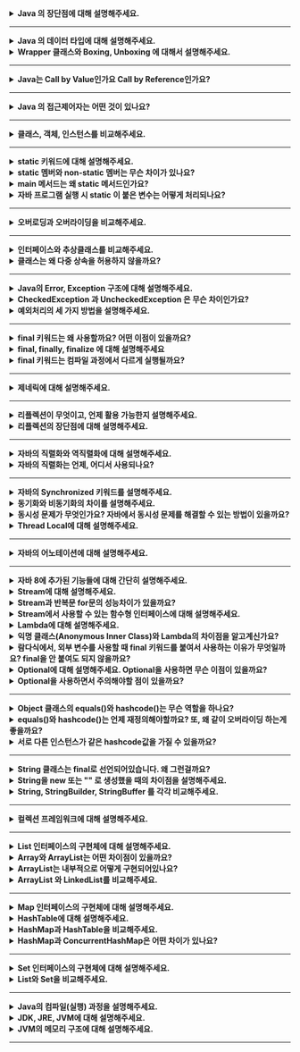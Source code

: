 <details>
  <summary><b>Java 의 장단점에 대해 설명해주세요.</b></summary>

### 답변

장점으로는 JVM에서 동작하기 때문에 운영체제에 독립적이고 객체지향 언어이기 때문에 이해하기가 쉽습니다. 또한 가비지 컬렉터에 의해 메모리를 자동으로 관리해준다는 점이 있습니다.
단점으로는 JVM 에 의해 번역되는 과정이 필요하기 때문에 비교적 느립니다. 또한 가비지 컬렉터로 인하여 비교적 많은 메모리 공간이 필요합니다.

### 정리

- 장점
    - JVM에서 동작하기 때문에 운영체제에 독립적
    - 객체지향 언어이기 때문에 이해하기 쉽다.
    - 오픈소스로 사용할 수 있고 커뮤니티가 잘 발달되어 있다.
    - 멀티쓰레드를 쉽게 구현할 수 있다.
    - 가비지 컬렉터에 의해 메모리 관리를 자동으로 해준다.
- 단점
    - 컴파일되고 번역하는 과정을 거치기 때문에 비교적 느리다.
    - 가비지 컬렉터로 인해 메모리 공간 필요

### 참고 링크

- https://github.com/WeareSoft/tech-interview/blob/master/contents/java.md#java-%EC%96%B8%EC%96%B4%EC%9D%98-%EC%9E%A5%EB%8B%A8%EC%A0%90
- https://data-flair.training/blogs/pros-and-cons-of-java/

</details>

---

<details>
  <summary><b>Java 의 데이터 타입에 대해 설명해주세요.</b></summary>

### 답변

자바의 데이터 타입은 기본 데이터 타입과 참조 타입으로 나뉩니다. 기본 데이터 타입으로는 byte, short, int, long, float, double, boolean, char 가 있으며 Stack 영역에
저장됩니다. 참조 타입은 기본형은 제외한 모든 타입이며, Heap 영역에 저장됩니다.

### 정리

- 기본 데이터 타입(Primitive Data Type)
    - 정수형 : byte, short, int, long
    - 실수형 : float, double
    - 논리형 : boolean(ture/false)
    - 문자형 : char
    - 기본 타입의 크기가 작고 고정적이기 때문에 메모리의 Stack 영역에 저장된다.
- 참조 타입(Reference Data Type)
    - 참조 타입 종류: class, array, interface, Enumeration
    - 기본형을 제외하고는 모두 참조형
    - new 키워드를 이용하여 객체를 생성하여 데이터가 생성된 주소를 참조하는 타입이다.
    - String과 배열은 참조 타입과 달리 new 없이 생성이 가능하지만 기본 타입이 아닌 참조 타입이다.
    - 참조 타입의 데이터의 크기가 가변적, 동적이기 때문에 동적으로 관리되는 Heap 영역에 저장된다.
    - 더 이상 참조하는 변수가 없을 때 가비지 컬렉션에 의해 파괴된다.
    - 참조 타입은 값이 저장된 곳의 주소를 저장하는 공간으로 객체의 주소를 저장한다. (Call-By-Value)

### 참고 링크

- https://github.com/WeareSoft/tech-interview/blob/master/contents/java.md#java%EC%9D%98-%EB%8D%B0%EC%9D%B4%ED%84%B0-%ED%83%80%EC%9E%85

</details>

<details>
  <summary><b>Wrapper 클래스와 Boxing, Unboxing 에 대해서 설명해주세요.</b></summary>

### 답변

Wrapper 클래스는 프로그램에 따라 기본 데이터 타입을 객체로 취급해야 하는 경우, 기본 타입들의 데이터를 객체로 포장한 클래스입니다. 기본 타입의 데이터를 Wrapper 클래스의 값으로 변환하면 Boxing,
반대의 경우를 Unboxing이라고 합니다.

### 정리

- Wrapper Class
    - 프로그램에 따라 기본 데이터 타입을 객체로 취급해야 하는 경우, 기본 타입들의 데이터를 객체로 포장한 클래스
    - java.lang 패키지에 존재

| 기본 타입     | 래퍼 클래스      |
|-----------|-------------|
| `byte`    | `Byte`      |
| `short`   | `Short`     |
| `int`     | `Integer`   |
| `long`    | `Long`      |
| `float`   | `Float`     |
| `double`  | `Double`    |
| `char`    | `Character` |
| `boolean` | `Boolean`   |

- Boxing
    - 기본 타입의 데이터를 Wapper 클래스의 인스턴스로 변환하는 과정
- Unboxing
    - Wrapper 클래스의 인스턴스에 저장된 값을 기본 타입의 데이터로 꺼내는 과정

### 참고 링크

- https://github.com/WeareSoft/tech-interview/blob/master/contents/java.md#wrapper-class

</details>

---

<details>
  <summary><b>Java는 Call by Value인가요 Call by Reference인가요?</b></summary> 

### 답변

자바는 Call by Value 를 따릅니다. 기본 자료형의 경우 해당 값이 복사되어 전달되고, 참조 자료형의 경우 힙 메모리의 참조값이 복사되어 전달됩니다.

### 정리

- 자바에서 파라미터는 항상 `값`으로 전달됩니다. (파라미터의 복사본이 메서드에 전달)
- 기본 자료형의 경우 값의 복사본이 전달됩니다.
- 참조 자료형의 경우 힙 메모리의 주소값이 복사되어 전달됩니다.
    - 아래 예시의 경우 User 의 메모리가 복사되어 전달된다. b 의 경우 새로운 주소를 할당하는데 메서드가 종료되면 원본 b 에는 반영되지 않는다.
  ```java
  class User {
      public int age;
  
      public User(int age) {
          this.age = age;
      }
  }
  
  public class ReferenceTypeTest {
  
      void test() {
          User a = new User(10);
          User b = new User(20);
  			  
          System.out.println(a); // age: 10
          System.out.println(b); // age: 20
          modify(a, b);
  
          System.out.println(a); // age: 11 
          System.out.println(b); // age: 20
      }
  
      private void modify(User a, User b) {
          a.age++;
  
          b = new User(30);
          b.age++;
      }
  }
  ```

### 참고 링크

- https://bcp0109.tistory.com/360
- https://github.com/WeareSoft/tech-interview/blob/master/contents/java.md#call-by-reference%EC%99%80-call-by-value%EC%9D%98-%EC%B0%A8%EC%9D%B4

</details>

---

<details>
  <summary><b>Java 의 접근제어자는 어떤 것이 있나요?</b></summary> 

### 답변

자바의 접근 제어자로는 제약 없이 접근 가능한 public, 동일 패키지 또는 상속 관계에서 접근 가능한 protected, 동일 패키지에서만 접근 가능한 package-private, 선언한 객체에서만 사용 가능한
private 이 있습니다.

### 정리

| 접근 제어자	           | 설명                             |
|-------------------|--------------------------------|
| `public`          | `해당 객체를 사용하는 프로그램 어디에서나 접근 가능` |
| `protect`         | `동일 패키지 또는 상속 관계의 객체에서 접근 가능`  |
| `package-private` | `동일 패키지에서 접근 가능`               |
| `private`         | `해당 객체에서만 사용 가능`               |

### 참고 링크

- http://www.tcpschool.com/java/java_modifier_accessModifier
- https://github.com/WeareSoft/tech-interview/blob/master/contents/java.md#java%EC%9D%98-%EC%A0%91%EA%B7%BC-%EC%A0%9C%EC%96%B4%EC%9E%90%EC%9D%98-%EC%A2%85%EB%A5%98%EC%99%80-%ED%8A%B9%EC%A7%95

</details>

---

<details>
  <summary><b>클래스, 객체, 인스턴스를 비교해주세요.</b></summary> 

### 답변

클래스는 객체를 만들어 내기 위한 틀로서 객체가 가질 수 있는 속성과 메서드를 정의하며, 이를 실체화한 것이 객체입니다. 인스턴스는 객체의 구체적인 사례입니다.

### 정리

- 클래스(Class)
    - 객체를 만들어 내기 위한 설계도 혹은 틀
    - 연관되어 있는 변수와 메서드의 집합
- 객체(Object)
    - 소프트웨어 세계에 구현할 대상
    - 클래스에 선언된 모양 그대로 생성된 실체
    - '클래스의 인스턴스(instance)' 라고도 부른다.
- 인스턴스(Instance)
    - 설계도를 바탕으로 소프트웨어 세계에 구현된 구체적인 실체
        - 즉, 객체를 소프트웨어에 실체화 하면 그것을 '인스턴스'라고 부른다.
        - 실체화된 인스턴스는 메모리에 할당된다.

### 참고 링크

- https://github.com/WeareSoft/tech-interview/blob/master/contents/java.md#%ED%81%B4%EB%9E%98%EC%8A%A4-%EA%B0%9D%EC%B2%B4-%EC%9D%B8%EC%8A%A4%ED%84%B4%EC%8A%A4%EC%9D%98-%EC%B0%A8%EC%9D%B4

</details>

---

<details>
  <summary><b>static 키워드에 대해 설명해주세요.</b></summary> 

### 답변

클래스 멤버를 정의할 때 사용되며, 객체가 생성되기 전에 초기화 되며, 모든 인스턴스에서 공유되어 사용됩니다.

### 정리

- 클래스 멤버를 정의할 때 사용
- 객체가 생성되기 전에 클래스의 로딩 과정에서 메모리에 할당되므로, 객체 생성 없이 클래스 이름만으로 접근할 수 있다.
- static 키워드를 적절히 사용하면, 메모리를 효율적으로 사용하거나 객체 생성 없이도 편리하게 접근할 수 있는 장점이 있다.

<details> <summary>클래스 멤버와 인스턴스 멤버</summary>
- 클래스 멤버: 클래스에 존재하는 변수와 메서드.
- 인스턴스 멤버: 객체(인스턴스)에 존재하는 변수와 메서드. static 키워드를 사용하지 않고 정의한다.
- 클래스 멤버에서는 인스턴스 멤버가 접근 가능하지만, 인스턴스 멤버에서는 클래스 멤버로 접근이 불가능하다.
  ![](../../../../../var/folders/1q/jkln67w958d9zskbyx2v6p940000gn/T/TemporaryItems/NSIRD_screencaptureui_x5cM7o/스크린샷 2023-03-31 오전 3.08.16.png)
</details>

### 참고 링크

- [클래스 멤버와 인스턴스 멤버](https://hyuntaekhong.github.io/blog/java-basic12/)

</details>

<details>
  <summary><b>static 멤버와 non-static 멤버는 무슨 차이가 있나요?</b></summary> 

### 답변

- static 멤버는 클래스가 로딩될 때 메모리에 할당되며, 모든 인스턴스에서 공유됩니다. 반면에 non-static 멤버는 각 인스턴스가 생성될 때 메모리에 할당되고, 인스턴스마다 고유한 값을 가집니다.

### 정리

- 다음과 3가지의 차이점이 존재한다.

| 항목           | 메모리 할당 시기   | 접근 방법                     | 공유 여부             |
|--------------|-------------|---------------------------|-------------------|
| `static`     | 클래스가 로딩될 때  | 인스턴스를 생성하지 않고 클래스 이름으로 접근 | 모든 인스턴스가 동일한 값 공유 |
| `non-static` | 인스턴스가 생성될 때 | 인스턴스를 생성한 후 접근            | 인스턴스마다 고유한 값 존재   |

### 참고 링크

</details>

<details>
  <summary><b>main 메서드는 왜 static 메서드인가요?</b></summary> 

### 답변

- main 메서드는 프로그램이 실행될 때 가장 먼저 호출됩니다. 인스턴스가 생성되기 전에 호출되어야 하기 때문에 static으로 정의되어야 합니다.

### 정리

- main 메서드는 프로그램이 시작할 때 JVM에 의해 호출됩니다. 만약 non-static 메서드라면, main 메서드를 호출하기위해 클래스를 인스턴스화 시켜야 하기 때문에 JVM 에서 직접 호출이 불가능합니다.
  따라서 main 메서드는 static 메서드여야 합니다.

### 참고 링크

- https://www.scaler.com/topics/why-main-method-is-static-in-java/

</details>

<details>
  <summary><b>자바 프로그램 실행 시 static 이 붙은 변수는 어떻게 처리되나요?</b></summary>

### 답변

- static 이 붙은 변수는 해당 클래스가 로딩될 때 Method Area에 한번 초기화되고 값 변경이 일어나지 않습니다. 이후에 인스턴스를 초기화하지 않고 사용할 수 있습니다.

### 정리

- 자바 프로그램이 실행되고 JVM이 프로그램에서 사용되는 클래스를 로드하고, 해당 static 변수를 초기화합니다.
- JVM은 Method Area 에 static 변수에 메모리를 할당합니다.

### 참고 링크

</details>

---

<details>
  <summary><b>오버로딩과 오버라이딩을 비교해주세요.</b></summary> 

### 답변

- 오버로딩은 메서드의 이름은 같고 파라미터를 다르게 한 것이고, 오버라이딩은 부모 클래스의 메서드를 자식 클래스에서 재정의하는 것을 의미합니다.

### 정리

- 오버로딩
    - 이름은 같고 매개변수의 수, 타입 또는 순서가 다른 여러 메서드 정의
    - 반환하는 타입은 달라도 된다.
- 오버라이딩
    - 메서드 이름과 매개변수가 동일한 부모 클래스의 메서드를 자식 클래스에서 재정의하는 것
    - 오버라이딩된 메서드가 자식클래스의 인스턴스에서 호출되면 부모 클래스의 메서드는 무시된다.

### 참고 링크

- https://hyoje420.tistory.com/14

</details>

---

<details>
  <summary><b>인터페이스와 추상클래스를 비교해주세요.</b></summary> 

### 답변

- 둘의 차이는 목적에 있어 차이가 있습니다. 추상클래스는 abstract 키워드로 선언된 클래스로서 기능을 이용하고 확장하도록 의도합니다. 반면, 인터페이스는 추상메서드로만 이루어진 것으로 기능의 구현을 강제하도록 의도합니다. 이때문에 추상클래스는 공통 기능을 가지는 기반 클래스로 적합하며, 인터페이스는 다형성이 필요한 경우에 적합합니다. 
### 정리

#### 추상클래스
- abstract 키워드로 선언된 클래스
- 자식 클래스가 추상클래스의 기능을 이용하고 확장하는데 초점을 둔다.
- 클래스이기 때문에 다중상속은 지원하지 않는다.
- 기능의 확장에 초점을 두기 때문에 공통 기능을 가지는 베이스 클래스에 적합하다.
#### 인터페이스
- 추상 메서드와 상수로만 이루어진 것
- 인터페이스는 선언된 기능을 구현하도록 강제한다.
- 기능의 구현을 강제하기 때문에 같은 기능을 다르게 구현하는 다형성이 필요한 경우에 적합하다.
- 다중 상속이 가능하다.
  - 다중 상속을 할 때 메서드 충돌은 어떻게 해결할까?
    - 다중 상속을 하더라도 인터페이스에는 구현부가 없고, 구현 부분이 하나이기 때문에 컴파일 에러는 나타나지 않는다.
    - 다만, default 메서드를 통해 인터페이스에서 구현하는 경우 컴파일러는 오류를 내보낸다. (모두 구현된 경우)
    - 이 경우 2가지 해결 방법이 존재한다.
      1. 인터페이스에서 구현하지 않고 상속한 클래스에서 구현한다.
      2. 하나의 인터페이스로 구현을 위임한다.
#### 추상 메서드
- abstract 키워드와 함께 구현부는 작성되지 않고 선언부만 작성된 메서드
- final 키워드가 붙은 메서드는 추상 메서드로 만들 수 없다.
- 물론 static 메서드도 추상 메서드로 만들 수 없다.
### 참고 링크

- https://brunch.co.kr/@kd4/6
- [static 메서드가 추상메서드 될 수 없는 이유](https://stackoverflow.com/questions/370962/why-cant-static-methods-be-abstract-in-java)
- [다중상속 시 메서드 충동 해결](https://webfirewood.tistory.com/130)
</details>

<details>
    <summary><b>클래스는 왜 다중 상속을 허용하지 않을까요?</b></summary> 

### 답변

- 다중 상속을 허용하지 않는 이유는 모호성때문입니다. 다중 상속하는 클래스에서 이름이 같은 메서드가 있다면 어떤 메서드를 컴파일러가 호출할지 모호하기 때문에 자바에서는 다중 상속을 지원하지 않습니다.
### 정리

- 자바에서는 모호성때문에 다중 상속을 지원하지 않는다.
- 부모 클래스들에서 같은 이름을 가진 메서드나 변수가 있다면, 자식 클래스에서 어떤 메서드를 컴파일러가 호출할지 모호하기 때문이다.  
### 참고 링크

- https://siyoon210.tistory.com/125
</details>

---

<details>
  <summary><b>Java의 Error, Exception 구조에 대해 설명해주세요.</b></summary> 

### 답변

- 자바의 Error 와 Exception 은 모두 Throwable 객체를 상속받습니다. Error 는 주로 시스템 레벨의 심각한 에러로서 개발자가 처리할 수 없는 에러입니다. 반면, Exception 은 크게 RuntimeException 과 다른 Exception 으로 구분되며, 주로 개발자가 작성한 프로그램에서 발생하는 에러입니다. 
### 정리

#### Error
- 시스템에 발생하는 심각한 예외 상황을 나타냄
- OutOfMemoryError, StackOverflowError 등
- 시스템 자체에서 발생하여 개발자가 대응할 수 없다. -> 따로 처리하지 않아도 된다.
#### Exception 
- 개발자가 작성한 프로그램에서 발생하는 예외 상황을 나타냄
- RuntimeException, IOException 등
- 일반적으로 RuntimeException 과 나머지 Exception 으로 구분되어 구조화한다.
- try-catch-finally 구문을 사용하여 예외 처리를 해야한다.
### 참고 링크

</details>

<details>
  <summary><b>CheckedException 과 UncheckedException 은 무슨 차이인가요?</b></summary> 

### 답변

- UncheckedException 와 CheckedException 의 차이는 예외 처리의 강제성에 있습니다. CheckedException 은 컴파일 과정에서 발생하여 예외를 강제하는 반면, UncheckedException 은 런타입 과정에서 발생하는 예외이기 때문에 컴파일 과정에서 예외 처리를 강제하지 않습니다. 
### 정리

#### UncheckedException

- RuntimeException 과 이를 상속한 예외
- 런타임 과정에서 발생하는 예외
- 예외 처리를 강제받지 않음
  - 다만 예외가 런타임 과정에서 발생하기 때문에 예상하지 못한 에러가 발생할 수 있다.
  - 따라서 예외 상황이 발생할 것을 대비하여 예외 처리를 하는 것이 좋다.
#### CheckedException

- RuntimeException 을 제외한 Exception 예외
- 컴파일 과정에서 발생하는 예외
- 컴파일러에 의해 예외 처리가 강제됨
### 참고 링크

</details>

<details>
    <summary><b>예외처리의 세 가지 방법을 설명해주세요.</b></summary> 

### 답변

- 예외 처리 방법으로 예외 상황을 정상 상태로 돌려놓는 예외 복구, 호출한 메서드로 예외 처리를 넘기는 예외 회피, 다른 예외로 전환하는 예외 전환이 있습니다.
### 정리

#### 예외 복구
- 예외가 발생하더라도 애플리케이션이 정상적인 흐름으로 동작하도록 진행
#### 예외 회피
- 예외가 발생하면 throws 를 통해 호출한 메서드로 예외 처리를 위임하는 것
#### 예외 전환
- 다른 예외로 전환.
- 호출한 메서드에서 예외를 처리할 때 더 명확하게 예외 상황을 인지할 수 있도록 돕는다.
- throw 를 통해 실행
### 참고 링크

- https://www.nextree.co.kr/p3239/
</details>

---

<details>
    <summary><b>final 키워드는 왜 사용할까요? 어떤 이점이 있을까요?</b></summary>

### 답변

- final 키워드는 변수와 메서드, 클래스에 붙어 변하지 않도록 하는 역할을 수행합니다. 의도치 않은 변경을 줄여 코드 안정성을 보장하고 final 변수는 상수이기 때문에 컴파일 과정에서 성능 향상을 가져올 수 있습니다. 또한, 코드 가독성을 높일 수 있습니다.
### 정리

#### 코드 안정성
- 의도치 않은 코드 변경을 줄일 수 있기 때문에 코드 안정성이 높아진다.
#### 성능 향상
- final 변수는 상수로 취급하여 컴파일 과정에서 변수를 계산하는 과정이 준다. 이만큼 성능 향상을 불러올 수 있다.
#### 코드 가독성
- 변수, 메서드, 클래스에 final 키워드를 붙이면 변경되지 않는다는 의미를 명확하게 전달할 수 있다.
### 참고 링크
</details>

<details>
    <summary><b>final, finally, finalize 에 대해 설명해주세요</b></summary> 

### 답변

- final 키워드는 변수, 메서드, 클래스를 변경 불가능하도록 만드는 것이고, finally 는 try-catch 구문 마지막에 항상 실행될 코드 블록을 정의하기 위해 사용됩니다. 마지막으로 finalize 는 GC 가 더이상의 참조가 존재하지 않는 객체를 메모리에서 삭제할 때 사용되는 메서드입니다.
### 정리

#### final
- 기본 데이터 타입에 적용: 변수에 저장된 값의 변경이 불가능
- 참조 데이터 타입에 적용: 참조 변수의 힙 메모리를 재할당 불가능
- 메서드에 적용: 오버라이드 불가능
- 클래스에 적용: 상속 불가능
#### finally
- try-catch 구문이 종료될 때 항상 실행될 코드 블록을 정의하기 위해 사용
- JVM 이 종료되거나 해당 프로세스가 종료되지 않는 이상 무조건 실행된다.
  - return 문이 try 에 있어도 finally 코드 블록이 실행됨
  - try-with-resources 구문을 사용할 수 있으면 try-catch-finally 대신 사용할 것
    - 예외가 중복될 경우 디버깅이 힘듦
    - 가독성이 나빠짐
#### finalize
- Garbage Collector 가 더이상 참조가 존재하지 않는 객체를 메모리에서 삭제할 때 호출하는 메서드
- Object 클래스의 finalize 메서드를 오버라이딩하여 커스텀할 수 있다.
### 참고 링크

- https://wjheo.tistory.com/entry/final-finally-finalize-%EC%B0%A8%EC%9D%B4%EC%A0%90
- https://ckddn9496.tistory.com/62
</details>


<details>
    <summary><b>final 키워드는 컴파일 과정에서 다르게 실행될까요?</b></summary> 

### 답변

- final 키워드가 붙은 변수는 상수와 같이 취급이 됩니다. 메서드는 오버라이딩이 안되기 때문에 오버라이딩한 메서드를 찾는 과정이 생략됩니다. 클래스는 상속이 불가능하기 때문에 자식 클래스를 찾는 과정이 생략됩니다.
### 참고 링크

</details>


---

<details>
    <summary><b>제네릭에 대해 설명해주세요.</b></summary> 

### 답변

- 제네릭은 클래스 내부에서 사용하는 타입을 외부에서 지정할 수 있는 방법입니다. 장점으로는 컴파일 시점에 타입 체크를 진행해 타입 안정성을 보장하고 코드 중복을 줄여줍니다. 반면 단점으로는  문법이 생소하여 가독성이 떨어지고 공변성 때문에 배열과의 호환성이 좋지 않습니다.
### 정리

- 클래스 내부에서 사용하는 타입을 외부에서 지정하는 방법
- 장점
  - 컴파일 시점에 타입 체크를 통해 타입 안정성을 보장
  - 코드 중복을 줄여줌
- 단점
  - 문법이 생소하여 가독성이 떨어짐.
  - 배열의 공변성으로 인해 배열과의 호환성이 떨어짐

#### 무변성(invariant)/무공변
- 하위 타입을 상위 타입의 제네릭에 대입하면 컴파일 에러가 발생한다.
```java
public class Tiger extends Animal {}
```

```java
public class Cage<T> {
	private List<T> animals = ...;
	public void push(T animal) {
		this.animals.add(animal);
    }
	public List<T> getAll() {
		return animals;
    }
}
```

```java
Animal a = new Tiger(); // OK
Cage<Animal> ca = new Cage<Tiger>(); // Compile Error.
```

<br>

- 컴파일 에러가 발생하는 이유를 예를 들어 설명하면
```java
public class Tiger extends Animal {}
public class Lion extends Animal {}
```
```java
Cage<Tiger> ct = new Cage<Tiger>();
Cage<Animal> ca = ct; // 만약 가능하다면

ca.push(new Lion()); // Lion 은 Animal 의 하위 타입이므로 가능

List<Tiger> tigers = ct.getAll(); // 우항의 결과물은 List<Lion> 
```

<br>

- 무공변일 때 문제점
```java
public class Carnivore extends Animal {}
public class Tiger extends Carnivore {}
public class Lion extends Carnivore {}
```
```java
public class Zookeeper {
	public void giveMeat(Cage<Carnivore> cage, Meat m) {
		
    }
}
```
```java
Zookeeper zk = new Zookeeper();
Cage<Tiger> ct = new Cage<>();
zk.giveMeat(ct,m); // Compile Error
```
- 위의 코드를 보면 Cage<Carnivore> 은 Cage<Tiger> 의 상위 타입이 아니기 때문에 에러가 발생한다.
- 공변으로 해결이 가능!

#### 공변(variant)

- 타입 A 가 타입 B 의 상위 타입이고, `T<A>` 가 `T<B>` 의 상위 타입일 때 공변이라고 한다.
- extends 를 이용하여 나타냄
```java
public class Zookeeper {
	public void giveMeat(Cage<? extends Carnivore> cage, Meat m) {
		
    }
}
```
```java
Zookeeper zk = new Zookeeper();
Cage<Tiger> ct = new Cage<>();
zk.giveMeat(ct,m); // 할당 가능

Cage<Lion> cl = new Cage<>();
zk.giveMeat(cl,m); // 할당 가능
```

<br>

- 공변에서의 문제점
  - 공변에서 제네릭 타입을 사용하면 메서드에 값 전달이 되지 않는다.
```java
Cage<Tiger> ct = new Cage<>();

Cage<? extends Carnivore> cage = ct; // OK
cage.push(new Tiger()); // Compile Error
```
- 위의 경우 cage 의 실제 타입이 `Cage<Tiger>` 인지 `Cage<Lion>` 인지 알수 없기 때문에 컴파일 에러 발생
- 반공변으로 해결!

#### 반공변(contravariant)
- A 가 B 의 상위 타입이고, `T<A>` 가 `T<B>` 의 하위 타입이면 반공변
  - super 을 사용하여 나타냄
```java
Cage<Tiger> ct = new Cage<>();

Cage<? super Tiger> ctt = ct; // OK
ctt.push(new Tiger()); // OK, ctt 는 Cage<Tiger> 이거나 상위타입

Cage<Carnivore> cc = new Cage<>();
Cage<? super Tiger> ctt2 = cc; // OK
ctt2.push(new Tiger()); // OK, ctt2 는 Cage<Tiger> 이거나 상위 타입
```

### 참고 링크

- https://www.youtube.com/watch?v=PtM44sO-A6g
</details>


---

<details>
    <summary><b>리플렉션이 무엇이고, 언제 활용 가능한지 설명해주세요.</b></summary> 

### 답변

- 리플렉션은 동적으로 클래스의 정보를 얻어 사용할 수 있는 기법입니다. 주로 런타임에 클래스에 접근하여 정보를 얻어야 할 때 사용됩니다. 예시로는 Spring 의 애노테이션, Jackson 등이 있습니다.
### 정리

- 런타임에 클래스의 이름, 메서드, 필드 등을 동적으로 가져오는 API
- 클래스 정보가 런타임 시점에 필요할 때 이용
- Spring 의 애노테이션, IDE 의 자동완성, Jackson 등이 있다.
### 참고 링크

- https://velog.io/@alsgus92/Java-Reflection%EC%9D%80-%EB%AC%B4%EC%97%87%EC%9D%B4%EA%B3%A0-%EC%96%B8%EC%A0%9C%EC%96%B4%EB%96%BB%EA%B2%8C-%EC%82%AC%EC%9A%A9%ED%95%98%EB%8A%94-%EA%B2%83%EC%9D%B4-%EC%A2%8B%EC%9D%84%EA%B9%8C
</details>


<details>
    <summary><b>리플렉션의 장단점에 대해 설명해주세요.</b></summary> 

### 답변

- 리플렉션의 장점으로는 클래스의 정보를 동적으로 로딩할 수 있다는 장점이 있습니다. 또한 객체를 런타임에 생성하여 유연성을 높일 수 있습니다. 반면 단점으로는 private 메서드에 접근할 수 있는 보안문제와 타입이 정해지지 않는 클래스의 정보를 동적으로 가져오기 때문에 성능 저하가 있습니다.
### 정리

#### 장점

- 클래스의 정보를 동적으로 로딩
- 객체를 런타임에 생성

#### 단점

- 타입이 정해지지 않는 클래스의 정보를 가져오기 때문에 컴파일러의 최적화를 받지 못한다. 이 때문에 성능 저하가 발생한다.
- 동적으로 클래스 정보를 가져오기 때문에 가독성이 떨어진다.
- private 메서드에 접근할 수 있기 때문에 보안문제가 생긴다.
### 참고 링크

- https://middleearth.tistory.com/72
</details>


---

<details>
    <summary><b>자바의 직렬화와 역직렬화에 대해 설명해주세요.</b></summary> 

### 답변

자바에서 직렬화는 시스템 내부에서 사용되는 객체 또는 데이터를 외부 시스템에서도 사용할 수 있도록 바이트 형태로 변환하는 기술입니다. 반면, 역직렬화는 바이트로 변환된 데이터를 객체로 변환하는 기술입니다.  
### 정리

#### 직렬화
- 시스템 내부에서 사용되는 객체 또는 데이터를 외부 시스템에서도 사용할 수 있도록 바이트 형태로 변환하는 기술
- JVM 의 메모리(힙 또는 스택)에 있는 객체 데이터를 변환
- 조건
  - 기본 타입 (primitive)
  - `java.util.Serializable` 인터페이스를 상속받은 객체
- 방법
  - `java.io.ObjectOutputStream` 객체 이용
#### 역직렬화
- 바이트로 변환된 데이터를 객체로 변환하는 기술
- JVM 의 메모리에 저장
- 조건
  - 직렬화 대상이 된 객체의 클래스가 클래스 패스에 존재해야 하며, `import` 되어 있어야 한다.
    - 직렬화와 역직렬화를 진행하는 과정이 다른 시스템에서 일어날 수 있다.
  - 자바 직렬화 대상 객체는 동일한 `serialVersionUID` 를 가지고 있어야 한다.
- 방법
  - `java.io.ObjectInputStream` 객체 이용
#### 고려해야할 점
- 직렬화된 클래스는 추후에 변경하기 어렵다. (serialVersionUID 가 클래스의 해시값에 영향을 받기 때문)
- private, package-private 정보도 공개되기 때문에 정보 은닉의 기본 개념이 사라짐
- Serializable 을 구현하지 않는 부모 객체의 경우 자식 객체를 직렬화하기 위해서는 부모 클래스에 생성자를 만들어줘야 함
- inner class 는 Serializable 을 구현할 수 없다. 바깥 객체에 대한 참조를 가지고 있고, 바깥 유효범위의 지역 변수 값을 보관하기 위해 컴파일러가 자동으로 생성하는 인위생성 필드가 있기 때문.
### 참고 링크
- https://steady-coding.tistory.com/576
- https://wedul.site/393
- https://techblog.woowahan.com/2551
</details>

<details>
    <summary><b>자바의 직렬화는 언제, 어디서 사용되나요?</b></summary> 

### 답변
- JVM 의 메모리에서만 저장된 객체 데이터를 영속화할 때 사용합니다. 장점으로는 시스템이 종료되더라도 사라지지 않는 점이 있습니다. 예시로는 파일로 저장하는 서블릿 세션, 캐시 등이 있습니다.
### 정리
- 언제?
  - JVM 메모리에서만 있는 객체 데이터를 영속화할 때 사용
- 장점
  - 시스템이 종료되더라도 없어지지 않음
- 예시
  1. 서블릿 세션
     - 서블릿 기반의 WAS 들은 대부분 세션의 자바 직렬화를 지원하고 있다.
     - 세션을 통해 파일로 저장하거나 세션 클러스터링, DB 를 저장하는 등에서 세션 자체가 직렬화가 되어 저장되고 전달됨
  2. 캐시
     - 퍼포먼스를 위한 캐시 라이브러리(Ehcache, Redis, Memcached 등)에서 주로 이용
  3. 자바 RMI(Remote Method Invocation)
     - 자바 RMI: 원격 시스템 간의 메시지 교환을 위해서 사용하는 기술
       - 소켓 통신을 하지 않고 추상화하여 메서드를 통해 호출
     - 원격에 있는 메서드를 호출할 때 전달하는 메시지(주로 객체)를 직렬화
### 참고 링크
- https://techblog.woowahan.com/2550/
</details>

---

<details>
    <summary><b>자바의 Synchronized 키워드를 설명해주세요.</b></summary>

### 답변
- Synchronized 키워드를 통하여 메서드나 코드 블록에 Lock 을 걸어 스레드 간 상호 배제를 할 수 있습니다. 메서드에 작성할 경우 해당 클래스 인스턴스에 Lock 을 걸고, 코드 블록에 작성할 경우 블록으로 작성된 부분만 Lock 이 걸리게 됩니다.
### 정리
- Lock 을 걸어 스레드 간의 상호배제를 할 수 있는 키워드.
- 적용 위치: 메서드, 코드 블록
#### 메서드에 적용
- 클래스 인스턴스에 Lock
#### static 메서드에 적용
- 클래스에 Lock
- static synchronized 메서드와 synchronized 메서드의 Lock 은 공유하지 않는다.
#### 메서드의 코드 블록에 적용
- 인스턴스의 블록 단위에 Lock 
- 동기화 전후에는 Lock 이 적용되지 않기 때문에, 효율적 사용 가능
- block 에 `this` 를 명시할 경우 메서드에 붙은 것과 같은 효과
  ```java
  public class Test {
    public void run() {
        // ...
  
        synchronized (this) {
            // ...
        }
  
        // ...
    }
  }
  ```
- block 에는 객체 인스턴스를 지정하거나 클래스를 지정할 수 있다.
#### static 메서드의 코드 블록에 적용
- 클래스에 Lock
- 코드 블록에 this 를 지정할 수 없다.
#### 동기화 순서
- Thread 의 동기화 순서를 보장하지 않는다.
### 참고 링크
- https://backtony.github.io/java/2022-05-04-java-50/
</details>

<details>
    <summary><b>동기화와 비동기화의 차이를 설명해주세요.</b></summary> 

### 답변
- 동기화와 비동기화의 차이는 호출되는 함수의 반환을 신경쓰는지 여부와 연관이 있습니다. 호출되는 함수의 반환값을 기다리면 동기화, 기다리지 않으면 비동기화입니다. 자바에서 동기화는 synchronized 키워드를 통해 구현 가능하고, 비동기화는 Thread 클래스를 통해 구현할 수 있습니다.
### 정리
#### 동기화
- 호출되는 함수의 반환값을 기다린다. 반환이 되었으면 다음 흐름을 진행한다.
- synchronized 키워드
- Atomic 클래스
  - [CAS(Compare-And-Swap)](https://steady-coding.tistory.com/568) 알고리즘을 사용하여 lock 없이 동기화 처리 가능
  - lock 없이 동기화
- volatile
  - Main Memory 에 저장
  - 모든 스레드에서 Main Memory 에 읽기, 쓰기를 하기 때문에 값이 일치함
#### 비동기화
- 호출되는 함수의 반환값을 기다리지 않고 다음 흐름을 진행한다.
- Thread 를 통해 구현
### 참고 링크
- [동기화 처리 방법](https://dev-jj.tistory.com/entry/Java-Synchronize-%EB%8F%99%EA%B8%B0%ED%99%94-%EB%B0%A9%EB%B2%95-3%EA%B0%80%EC%A7%80)
- [동기화 vs 비동기화](https://velog.io/@nittre/%EB%B8%94%EB%A1%9C%ED%82%B9-Vs.-%EB%85%BC%EB%B8%94%EB%A1%9C%ED%82%B9-%EB%8F%99%EA%B8%B0-Vs.-%EB%B9%84%EB%8F%99%EA%B8%B0#3-synchronous%EB%8F%99%EA%B8%B0%EC%99%80-asynchronous%EB%B9%84%EB%8F%99%EA%B8%B0)
</details>

<details>
    <summary><b>동시성 문제가 무엇인가요? 자바에서 동시성 문제를 해결할 수 있는 방법이 있을까요?</b></summary> 

### 답변
- 동시성 문제란 동일한 자원에 대해 여러 스레드가 동시에 접근하면서 발생하는 문제입니다. 자바에서는 해당 쓰레드만 접근할수 있는 ThreadLocal 를 통해 해결할 수 있습니다. 하지만 ThreadLocal 의 사용이 끝나면 반드시 저장된 값을 제거하는 과정을 거쳐야합니다.
### 정리
- 동일한 자원에 대해 여러 스레드가 동시에 접근하면서 발생하는 문제
- 지역 변수에서는 발생하지 거의 발생하지 않고, 싱글톤, static 과 같은 공용 필드에서 주로 발생
- 읽기와 쓰기를 동시에 하는 경우에 발생
### 참고 링크
- https://backtony.github.io/java/2021-12-24-java-41/
</details>

<details>
    <summary><b>Thread Local에 대해 설명해주세요.</b></summary> 

### 답변
- 스레드마다 접근할 수 있는 개인 저장소를 의미합니다. ThreadLocal 의 데이터는 사용이 끝나면 반드시 삭제해야합니다. 스레드 풀 환경에서 사용이 완료된 데이터를 지워주지 않으면 재사용되는 스레드가 올바르지 않는 데이터를 참조할 수 있기 때문입니다.
### 참고 링크
- https://backtony.github.io/java/2021-12-24-java-41/
</details>


---

<details>
    <summary><b>자바의 어노테이션에 대해 설명해주세요.</b></summary> 

### 답변
- 인터페이스를 기반으로 한 문법으로 주석처럼 코드에 달아 특별한 의미를 부여하거나 기능을 주입할 수 있습니다. 어노테이션에는 크게 세가지 종류가 있습니다. JDK 에 포함되어 있는 build-in 어노테이션과 어노테이션의 정보를 나타내기 위한 Meta 어노테이션, 개발자가 직접 정의한 Custom 어노테이션이 있습니다.
### 정리
- 인터페이스를 기반으로 한 문법
- 사용
  - 컴파일러에게 필요한 정보 제공
  - 컴파일/배포 시 필요한 처리 기능
  - 런타임 처리 제공
- build-in 어노테이션
  - @Override
  - @Deprecated
  - @SuppressWarnings
  - @FunctionalInterface
  - ...
- 메타 어노테이션
  - @Target: 어노테이션이 적용 가능한 대상 지정
  - @Retention: 어노테이션이 유지되는 기간 지정
  - @Documented: javadoc 포함 여부 지정
  - @Inherited: 어노테이션의 상속 가능 여부 지정
  - @Repeatable: 어노테이션을 반복하여 적용 가능하도록 지정
#### 주의 사항
- @AllArgsConstructor, @RequiredArgsConstructor
  - 인스턴스 멤버의 순서가 변경되면 생성자의 순서도 변경되기 때문에 타입이 같은 경우 개발자가 인지하지 못할 수도 있다.
- @ToString
  - 양방향 관계에서 해당 어노테이션을 통해 순환참조가 일어날 수 있다.
- @Data
  - 위의 모든 문제가 일어날 수 있다.
### 참고 링크
- https://steady-coding.tistory.com/614
</details>

---

<details>
    <summary><b>자바 8에 추가된 기능들에 대해 간단히 설명해주세요.</b></summary> 

### 답변
- 자바 8에는 익명 함수를 단순하게 표기한 람다 표현식, 하나의 추상 메서드만 갖고 있는 함수형 인터페이스, 인터페이스의 default 메서드, 연속된 정보를 처리하는 Stream 클래스, null 처리를 간편하게 하기 위한 Optional 클래스 등이 있습니다.
### 정리
- 주요하게 추가된 것
  - Lambda
  - Functional Interface
    - 하나의 추상 메서드만 가지는 인터페이스
  - Stream
  - Optional
  - 인터페이스의 Default Method
  - 날짜 관련 클래스 추가
    - `ZoneDataTime`, `LocalDate`, `DateTimeFormatter`, `DayOfWeek`
  - 병렬 배열 정렬
    - parallelSort() 메서드 추가
  - StringJoiner
    - 순차적으로 나열되는 문자열 사이에 특정 문자열을 넣어줄 때 사용
### 참고 링크
- https://bbubbush.tistory.com/23
- https://medium.com/@inhyuck/java-8%EC%97%90-%EC%B6%94%EA%B0%80%EB%90%9C-%EA%B2%83%EB%93%A4-8c66023cbbae
</details>

<details>
    <summary><b>Stream에 대해 설명해주세요.</b></summary> 

### 답변
- 자바 8에 추가된 Collection 타입의 데이터를 처리하는 API 입니다. 주요 특징으로는 병렬 처리 용이하고 원본 데이터를 변경하지 못하며 재사용 불가능하고 최종 연산을 할 때 중간 연산이 실행된다는 점이 있습니다.
### 정리
- 자바 8에 추가된 Collection 타입의 데이터를 처리하는 API
#### 특징
- 병렬 처리 용이
  - parallel() 메서드 제공. (cf. [common fork join pool](https://m.blog.naver.com/tmondev/220945933678))
  - 코어 수가 많을수록, 처리할 데이터가 많을수록, 데이터당 처리 시간이 길수록 병렬 처리 성능 향상
- Immutable
  - 원본 데이터에 대한 변경 불가능
- Lazy
  - 중간 연산은 최종 연산에 이용될 때 값 계산
  - 중간 연산: filter, map, flatMat, limit, sorted, peek, ...
  - 최종 연산: foreach, reduce, findFirst, anyMatch, count, collect, ...
- 재사용 불가능
  - 최종 연산 완료 후 Stream 이 닫히므로 재사용 불가능
### 참고 링크

</details>

<details>
    <summary><b>Stream과 반복문 for문의 성능차이가 있을까요?</b></summary>

### 답변
- for 문은 단순 인덱스 기반으로 접근하고, 컴파일러가 최적화를 하기 때문에 성능이 더 빠릅니다. 특히 for 문은 기본 데이터 타입을 통해 접근하면 wrapper 타입에 비해 Heap 메모리에 접근하지 않아도 되서 성능이 더 올라가게 됩니다.
### 참고 링크
- https://pamyferret.tistory.com/49
</details>

<details>
    <summary><b>Stream에서 사용할 수 있는 함수형 인터페이스에 대해 설명해주세요.</b></summary> 

### 답변
- 사용할 수 있는 함수형 인터페이스로는 인자를 받지 않고 반환만 하는 Supplier, 인자를 받고 반환은 하지 않는 Consumer, 인자를 받고 반환을 하는 Function, 인자를 받아서 참 거짓을 판단하는 Predicate 등이 있습니다. 
### 참고 링크
- https://bcp0109.tistory.com/313
</details>

<details>
    <summary><b>Lambda에 대해 설명해주세요.</b></summary> 

### 답변
- Lambda 는 자바 8에서 추가되어 메서드를 하나의 식으로 표현할 수 있는 익명 함수입니다. 함수형 인터페이스를 통해 정의할 수 있으며 기존 익명 함수로 작성하던 코드를 줄일 수 있다는 장점이 있습니다.
### 정리
- 자바 8에서 추가되어 메서드를 하나의 식으로 표현하는 익명 함수
- 함수형 인터페이스를 통해서 사용 가능
- 장점
  - 기존 익명 함수로 작성하던 코드를 줄일 수 있다.
  - 가독성이 증가된다.
  - 병렬 프로그래밍에 용이하다.
- 단점
  - 남용시 코드 이해가 어렵다.
  - 재귀 활용과 디버깅이 어렵다.
### 참고 링크

</details>

<details>
    <summary><b>익명 클래스(Anonymous Inner Class)와 Lambda의 차이점을 알고계신가요?</b></summary> 

### 답변
- 익명 클래스는 클래스를 의미하고 여러 메서드를 포함할 수 있지만, Lambda 는 익명 메서드를 의미합니다. 또한 익명 클래스의 this 는 새로 생성된 클래스 객체를 의미하고 Lambda 의 this 는 Lambda 를 정의한 클래스를 의미합니다.
### 정리
#### 익명 클래스
- 이름 없는 클래스
- 추상 및 구체 클래스 확장 O
- 여러 추상 메서드를 포함하는 인터페이스 구현 O
- 익명 클래스 생성 시 인스턴스 변수 선언 O
- 익명 내부 클래스 인스턴스화 O
- this 키워드가 생성된 익명 클래스 객체를 의미
#### Lambda
- 이름 없는 메서드
- 추상 및 구체 클래스 확장 X
- 여러 추상 메서드를 포함하는 인터페이스 구현 X
- 익명 클래스 생성 시 인스턴스 변수 선언 X
- 익명 내부 클래스 인스턴스화 X
- this 키워드가 생성된 Lambda 가 정의된 클래스를 의미
### 참고 링크
- https://developer-talk.tistory.com/499
</details>

<details>
    <summary><b>람다식에서, 외부 변수를 사용할 때 final 키워드를 붙여서 사용하는 이유가 무엇일까요? final을 안 붙여도 되지 않을까요?</b></summary> 

### 답변
- 외부 지역 변수를 제어하는 스레드와 람다식을 제어하는 스레드가 다를 수 있기 때문입니다. 이 경우 각 스레드간 스택 영역이 다르기 때문에 값을 공유할 수 없고, 동기화할 수 없기 때문에 외부 변수가 최신 값으로 변경이 되었는지 확신할 수 없습니다. 따라서 매번 다른 결과가 도출될 수 있기 때문에 final 키워드를 붙여야 합니다.
### 참고 링크
- https://vagabond95.me/posts/lambda-with-final/
</details>


<details>
    <summary><b>Optional에 대해 설명해주세요. Optional을 사용하면 무슨 이점이 있을까요?</b></summary> 

### 답변
- Optional 은 Null 이 될 수 있는 값을 감싸는 Wrapper 클래스입니다. 명시적으로 Null 가능성을 표현할 수 있고, Null 체크를 직접 하지 않아도 되고, NPE 가 발생할 가능성이 있는 값을 직접 다룰 필요가 없다는 점이 장점입니다.
### 정리
- Null 이 될 수 있는 값을 감싸는 Wrapper 클래스
- 장점
  - 명시적으로 변수에 대한 Null 가능성을 표현할 수 있다.
  - Null 체크를 직접 하지 않아도 된다.
  - Null Pointer Exception 이 발생할 가능성이 있는 값을 직접 다룰 필요가 없다.
- 단점
  - Wrapper 클래스이기 때문에 생성 비용이 비싸다.
  - 직렬화가 불가능하기 때문에 클래스의 인스턴스 필드로 사용하면 안된다.
  - 필드로 사용하기 위해 고안된 것이 아니므로 값을 반환하는 용도로 사용해야 한다.
### 참고 링크
- https://tecoble.techcourse.co.kr/post/2021-06-20-optional-vs-null/
</details>

<details>
    <summary><b>Optional을 사용하면서 주의해야할 점이 있을까요?</b></summary> 

### 답변
- Optional 은 직렬화를 구현하지 않았기 때문에 필드로 사용하는 것을 주의해야 합니다. 또한 생성자나 메서드 인자로 사용하는 것을 주의해야 합니다. 생성 비용이 비싼 Optional 대신 일반 객체를 넘겨 null 체크를 하는 것이 좋습니다.
### 정리
- 필드로 사용하지 말자
  - Optional 은 Serializable 을 구현하지 않았기 때문에 직렬화가 되지 않는다.
- 생성자나 메서드 인자로 사용하지 말자
  - 생성비용이 비싼 Optional 대신 일반 객체를 넘겨 호출받는 쪽에서 null 체크를 하자. Optional 이 오더라도 Optional 에 null 이 할당되어 있을 수도 있다.
- orElse 대신 orElseGet 을 사용하자
  - null 일 경우에만 반환하는 코드가 호출되므로 더 효율적이다.
- 컬렉션을 Optional 로 감싸지 말자
### 참고 링크
- https://velog.io/@hope1213/Optional%EC%9D%80-%EC%99%9C-%EC%82%AC%EC%9A%A9%ED%95%98%EB%8A%94%EC%A7%80-%EC%82%AC%EC%9A%A9%EC%8B%9C-%EC%A3%BC%EC%9D%98%EC%82%AC%ED%95%AD
</details>

---

<details>
    <summary><b>Object 클래스의 equals()와 hashcode()는 무슨 역할을 하나요?</b></summary>

### 답변
- equals 는 객체의 내부 요소를 비교하여 객체의 동등성을 확인할 떄 사용합니다. hashcode 는 런타임 시점에 객체의 유일한 값을 반환하는 것입니다. 이는 HashMap, HashTable 등 여러 Collection 클래스에서 객체끼리 구분할 때 사용합니다.
### 정리

### 참고 링크
- https://mangkyu.tistory.com/101
- https://olivejua-develop.tistory.com/65
</details>

<details>
    <summary><b>equals()와 hashcode()는 언제 재정의해야할까요? 또, 왜 같이 오버라이딩 하는게 좋을까요?</b></summary> 

### 답변
- equals 를 재정의하지 않으면 객체의 주소값만 비교하는 것이 기본 구현입니다. 하지만 객체가 같은 값을 가질 때 같은 객체로 인식하기 위해서는 클래스의 필드에 맞게 재정의가 필요합니다. hashcode 는 객체간의 구분을 위해 사용하므로 유일하게 객체를 식별할 때 재정의해야 합니다. Object 의 명세에 의하면 equals 가 동일하면 동일한 해시코드를 반환해야 합니다. 이 때문에 같이 오버라이드 해야합니다.
### 정리
- equals 만 구현했을 때 문제점
  - 만약 equals 만 구현하여 동등한 객체로 인식되는데 다른 해시 값이 나온다면, Object 명세에도 어긋나지만, 의미상으로도 이상하다. 동등한 객체인데 HashMap 이나 다른 Collection 객체에서는 다른 객체로 인식되는 문제가 생긴다.
- hashcode 만 구현했을 때 문제점
  - 만약 hashcode 만 구현하여 동일한 해시코드가 나오는데 동등성이 보장되지 않는다면, 마찬가지로 Collection 객체에서 같은 객체로 인식했는데 equals 메서드를 통해 비교할 때는 다르다는 결과가 나오게 된다. 이는 프로그램의 잠재적인 위험이 된다.
- hashcode 를 구현할 때 주의할 점
  - 핵심 필드를 꼭 포함해서 구현하자
    - 성능보다는 핵심필드를 포함하자
  - 자세한 구현 사항을 API 사용자는 모르는 것이 좋다.
    - 사용자가 구현에 의존하지 않을 수 있다.
### 참고 링크

</details>

<details>
    <summary><b>서로 다른 인스턴스가 같은 hashcode값을 가질 수 있을까요?</b></summary> 

### 답변
- 서로 다른 인스턴스더라도 해시코드 값을 가질 수 있습니다. 이때문에 해시 충돌을 해결하는 것이 중요해졌습니다. 해시 충돌을 완화하는 방법에는 크게 Open Addressing 과 Separate Chaining 방식이 존재합니다. 자바의 HashMap 에서는 Separate Chaining 방식을 사용하며, 이는 해시 버킷에 들어갈 수 있는 엔트리의 제한을 두지 않는 방식입니다.
### 정리
#### Open Addressing
- 한 버킷당 들어갈 수 있는 엔트리가 하나
- 해시 충돌이 일어난 경우, 다른 버킷에 저장
- 이를 위해 빈 버킷을 찾는 여러 알고리즘이 존재한다.
  - Linear probing
  - Quadratic probing
  - Dobule hasing
- 특징
  - 전체 버킷 중 사용중인 버킷의 비율이 커지면 탐사 비용이 비약적으로 상승한다.
  - 데이터를 삭제할 때 비효율적이다.
#### Separate Chaining
- 한 버킷에 여러 엔트리가 들어갈 수 있음
- 버킷은 주로 LinkedList 또는 Tree 를 사용
- 특징
  - 위의 방식과 비교하여 추가적인 메모리 공간 필요
  - 적재율에 따라 선형적으로 성능이 저하됨
#### 자바에서의 hash 충돌 발생 해결 방법 (HashMap)
- Separate Chaining
- Java 7 까지는 LinkedList 를 고정적으로 사용
- Java 8 부터 데이터의 개수에 따라 적으면 LinkedList, 많으면 Tree 사용
### 참고 링크
- https://d2.naver.com/helloworld/831311
- https://dkswnkk.tistory.com/679
</details>


---

<details>
    <summary><b>String 클래스는 final로 선언되어있습니다. 왜 그런걸까요?</b></summary> 

### 답변
- String 클래스가 final 로 선언되면서 불변성을 가지게 되었습니다. 이 이유로는 String Pool 을 통한 메모리 절약, 다수의 클래스에 매개변수로 사용되기 때문에 보완 관련 문제, 해시 기반 Collection 의 키 값으로 사용하기 위함 등이 있습니다.
### 정리
#### String Pool
- String 은 자바를 설계할 때 가장 많이 사용할 것으로 예상된 데이터 타입이다.
- 이를 최적화하기 위해 String Pool 에 String 리터럴을 포함하는 방법을 이용했다.
- String 객체를 공유하여 잉여 객체 생산을 막는 것이 목표이다.
- 이를 위해서는 final 또는 불변이어야 가능하다.
#### Security
- String 은 다수의 자바 클래스의 매개 변수로 쓰이고 있다. 
- 만약 String 이 불변이지 않으면, String 의 조작을 통해 시스템의 특점 파일에 대한 액세스 권한을 얻는 등 심각한 보안 문제가 발생한다.
#### Multithreading
- 자바에서 멀티 스레드를 지원하기 위해 String 객체는 thread safe 를 보장해야 한다.
#### Optimization and Performance
- String 을 불변 클래스로 만들면서 성능 최적화를 할 수 있게 되었다.
- 값이 변경되지 않는 것을 이용해서 해시 코드 값을 lazy 하게 계산하고 일단 생성 되면 String Pool 에 캐싱한다.
- 이를 통해 한번 계산된 해시 코드 값을 계속 사용하는 등 성능 개선을 할 수 있다.
- HashMap 등 해시 관련 함수에 이용할 시 성능 향상의 원인이 된다.
### 참고 링크
- https://wildeveloperetrain.tistory.com/34
</details>


<details>
    <summary><b>String을 new 또는 "" 로 생성했을 때의 차이점을 설명해주세요.</b></summary> 

### 답변
- String 을 "" 와 같이 리터럴로 생성했을 때는 String Pool 에 캐시됩니다. 따라서 객체를 재활용하는 특징이 있습니다. 반면, new 키워드로 생성했을 때는 다른 객체와 똑같이 Heap 메모리에 생성되고 객체를 공유하지 못하는 특징이 있습니다.
### 정리
#### String Pool 도 GC 가 될까?
- Java 7 이전
  - String Pool 은 PermGen 이라는 곳에 저장되어 있었습니다.
  - 이 공간은 런타임에 확장할 수 없고, GC 에 적합하지 않습니다.
  - 그리고 일반 Heap 메모리에 비해 공간이 작아서 문자열을 많이 생성할 경우 메모리 부족 에러가 발생했습니다.
- Java 7 이후
  - String Pool 은 이후 일반 Heap 공간에 저장되고 이는 GC 대상이 되는 공간입니다.
  - 이 방식을 통해 참조되지 않은 문자열을 풀에서 제거해 메모리 부족 위험이 줄어들었습니다.
### 참고 링크
- https://www.mimul.com/blog/why-string-class-has-made-immutable-or-final-java/
- https://junghyungil.tistory.com/210
</details>

<details>
    <summary><b>String, StringBuilder, StringBuffer 를 각각 비교해주세요.</b></summary> 

### 답변
- String 은 다른 두 클래스와 다르게 새로운 값을 할당할 때마다 새로운 클래스에 대한 객체가 생성됩니다. 또한 + 연산을 통해 String 객체를 합치는 경우 GC 되기 전까지 메모리에 부하를 주게 됩니다. 이와 반대로 StringBuilder, StringBuffer 는 메모리에 append 하는 방식으로 클래스에 대한 객체를 생성하지 않습니다. 다만 이 둘의 차이는 StringBuilder 는 thread safe 하지 않고, StringBuffer 는 thread safe 하다는 점이 있습니다.
### 정리
- JDK 1.5 이전 버전
  - 문자열 연산을 할 때 각 리터럴마다 새로운 메모리를 할당
- JDK 1.5 이후 버전
  - 문자열 연산을 할 때 컴파일 과정에서 StringBuilder 로 컴파일 되도록 변경
  - 단 반복문을 사용하여 문자열 연산을 할 경우 이전과 똑같이 새로운 메모리 할당
- 성능
  - StringBuilder > StringBuffer >>> String
### 참고 링크
- https://12bme.tistory.com/42
</details>

---

<details>
    <summary><b>컬렉션 프레임워크에 대해 설명해주세요.</b></summary> 

### 답변
- 컬렉션 프레임워크는 다수의 데이터를 쉽고 효과적으로 처리할 수 있는 클래스의 집합입니다. 주요 인터페이스로는 List, Set, Map, Queue 등이 있습니다. 이중 Map 은 다른 것들과 특징이 달라 Collection 을 상속하지 않고 나머지는 Collection 을 상속합니다. 장점으로는 효율적이고 빠른 코드 작성을 할 수 있습니다.
### 정리
- 정의: 다수의 데이터를 쉽고 효과적으로 처리할 수 있는 클래스 집합
- 특징
  - 가변적
  - 데이터 삽입, 탐색, 정렬 등 편리한 API 다수 제공
  - JDK 1.2 버전부터 지원
    - 초기에는 Vector, Properties, Stack, HashTable, Dictionary 등이 제공되고, 통일성있고 표준화된 인터페이스가 존재하지 않았다.
- 장점
  - 다수의 데이터 처리를 직접 구현하지 않고 사용하면 되서 편리하다.
  - 효율적인 데이터 처리로 인해 성능 향상이 있다.
- 종류
  ![collection_hierarchy.png](collection_hierarchy.png)
  - List
  - Queue
  - Set
  - Map
### 참고 링크
- https://hudi.blog/java-collection-framework-1/
- https://www.geeksforgeeks.org/how-to-learn-java-collections-a-complete-guide/
- https://dzone.com/articles/top-java-collection-interview-questions-for-2021?fbclid=IwAR0Tr4Pqpl9wSNlz9AiED50kgZNom329Q_HlaMCS9AuXtthAaoMznl53ScI
</details>

---

<details>
    <summary><b>List 인터페이스의 구현체에 대해 설명해주세요.</b></summary> 

### 답변
- List 의 구현체로는 ArrayList, LinkedList, Vector, Stack 이 존재합니다. ArrayList 는 배열처럼 연속된 메모리에 저장되어 검색은 용이하나 삽입, 삭제에는 부적절합니다. LinkedList 는 양방향 포인터 구조로 데이터 검색보다는 삽입과 삭제가 빈번하게 일어나는 경우에 유용합니다. Vector 는 ArrayList 와 동일하게 배열로 구현되어있고 내부에서 동기 처리가 일어나는 것이 특징입니다. 마지막으로 Stack 은 Vector 를 상속받아 동기 처리가 일어납니다.
### 정리
#### ArrayList
- 내부적으로 배열을 사용하여 메모리가 연속적으로 저장된다.
- 배열과 달리 메모리가 동적이다.
- 데이터 삽입, 삭제 시 해당 데이터 이후 모든 데이터의 복사가 이루어지므로 빈번한 삽입, 삭제는 비효울적이다.
- 인덱스를 통해 검색하므로 검색에 효율적이다.
#### LinkedList
- 양방향 포인터 구조로 저장된다.
- 데이터의 삽입, 삭제 시 포인터의 위치만 바꾸면 되기 때문에 효율적이다.
- 데이터 검색 시 포인터를 타면서 순회하기 때문에 비효율적이다.
#### Vector
- 내부적으로 배열을 사용한다.
- 동기화 처리를 하여 Thread Safe 하다.
- 성능이 좋지 않고 무거워 잘 쓰이지 않는다.
- 멀티 스레드 환경에서도 ArrayList 를 활용하는 것이 좋다.
  ```java
  class MyList {
    ArrayList<T> list = new ArrayList<>(Collections.synchronizedList());
  }
  ```
#### Stack
- Vector 를 상속받아 구현하였다.
- 동기화 처리를 하여 Thread-safe 하다.
### 참고 링크
- https://hudi.blog/java-collection-framework-2/
</details>

<details>
    <summary><b>Array와 ArrayList는 어떤 차이점이 있을까요?</b></summary> 

### 답변
- Array 와 ArrayList 의 차이는 길이의 가변성, 제네릭 지원, 기본 데이터 타입 저장 유무에 차이가 있습니다. 배열은 길이가 불변에 제네릭을 지원하지 않고 기본 데이터 타입을 저장할 수 있고, ArrayList 는 길이가 가변이고 제네릭을 지원합니다. 기본 데이터 타입은 저장할 수 없습니다.
### 정리

### 참고 링크
- https://xperti.io/blogs/difference-between-java-array-vs-arraylist/
</details>

<details>
    <summary><b>ArrayList는 내부적으로 어떻게 구현되어있나요?</b></summary> 

### 답변
- ArrayList 는 내부적으로 Array 로 구현되어 있습니다. 삽입시 데이터를 배열에 저장하고 만약 크기가 가득 찼다면, 크기를 늘린 새로운 ArrayList 에 모든 데이터를 복사한 후 삽입합니다.
### 참고 링크

**🆀 배열로 구현되어있으면 크기가 꽉 찬 경우 일반 배열처럼 예외가 발생할텐데 ArrayList 는 어떻게 무한히 데이터를 받을 수 있을까요?** 
```java
class ArrayList<T> {
  // ...

  private Object[] grow(int minCapacity) {
    int oldCapacity = elementData.length;
    if (oldCapacity > 0 || elementData != DEFAULTCAPACITY_EMPTY_ELEMENTDATA) {
      int newCapacity = ArraysSupport.newLength(oldCapacity,
              minCapacity - oldCapacity, /* minimum growth */
              oldCapacity >> 1           /* preferred growth */);
      return elementData = Arrays.copyOf(elementData, newCapacity);
    } else {
      return elementData = new Object[Math.max(DEFAULT_CAPACITY, minCapacity)];
    }
  }
  
  private void add(E e, Object[] elementData, int s) {
    if (s == elementData.length)
      elementData = grow();
    elementData[s] = e;
    size = s + 1;
  }
  
}
```
**※ Ref**

- https://f-lab.kr/blog/java-backend-interview-1

</details>


<details>
    <summary><b>ArrayList 와 LinkedList를 비교해주세요.</b></summary> 

### 답변
- ArrayList 는 배열로 구현되어 메모리에 순차적으로 데이터가 저장되게 됩니다. 이러한 특성 때문에 데이터를 검색할 때 인덱스를 통해 찾을 수 있어 효율적입니다. 하지만 삽입 또는 삭제 시 해당 데이터의 이후 데이터들을 모두 복사하는 과정이 필요하므로 빈번한 삽입, 삭제에는 비효율적입니다. 반면, LinkedList 는 양방향 포인터 구조로 되어있어 데이터가 메모리에 불연속적으로 저장됩니다. 데이터와 데이터 사이의 포인터를 통해 연결되어 삽입, 삭제 시 포인터만 바꾸면 되서 효율적이지만 검색 시 데이터들을 순회해야 하기 때문에 비효율적입니다.
### 참고 링크

</details>

---


<details>
    <summary><b>Map 인터페이스의 구현체에 대해 설명해주세요.</b></summary> 

### 답변
- Map 의 구현체로는 엔트리가 배열로 저장되고 해시 값을 인덱스로 사용하는 HashMap, 엔트리가 Linked List 를 사용하는 LinkedHashMap, 레드 블랙 트리로 저장되는 TreeMap, 다중 락을 지원하는 ConCurrentHashMap, 싱글 락을 지원하는 HashTable 이 있습니다.
### 정리
#### HashMap
- Entry<Key, Value> 가 배열의 형태로 저장
- 배열의 인덱스로 Key 객체의 해시코드 값 이용
  - 입력과 무관하게 출력.
  - 정렬 제공 X
- Key, Value 모두 null 값을 허용
- Thread-safe 하지 않음
- 검색 및 삽입 시간 복잡도: O(1)
- Fail-Fast Iterators
#### LinkedHashMap
- Entry<Key, Value> 가 LinkedList 형태로 저장
- 입력 받은 순서대로 저장
  - 입력한 순서대로 출력.
- Key, Value 모두 null 값을 허용
- Thread-safe 하지 않음
- 검색 및 삽입 시간 복잡도: O(1)
#### TreeMap
- Red Black 자료구조로 저장
- 키 값을 기준으로 오름차순으로 정렬
  - 입력받은 순서 보장 X
- Key null 값을 허용안함
- Thread-safe 하지 않음
- 검색 및 삽입 시간 복잡도: O(logn)
#### ConCurrentHashMap
- Key, Value 모두 null 값을 허용 X
- Thread-safe 보장
  - 버킷 단위로 lock
  - 버킷의 수 == 동시작업 가능한 쓰레드 수
  - 수정 작업시 동기 처리
#### HashTable
- Key, Value 모두 null 값을 허용 X
- Thread-safe 보장
  - 모든 작업에 동기 처리
- Fail-Safe Iterators
> Red Black Tree
> : 자기 균형 이진 탐색 트리 중 하나. 검색, 삽입, 삭제가 모두 O(logn) 보장.
### 참고 링크
- https://www.baeldung.com/java-synchronizedmap-vs-concurrenthashmap
- https://devlog-wjdrbs96.tistory.com/269
- http://egloos.zum.com/ryukato/v/910704
- https://shanepark.tistory.com/212
</details>

<details>
    <summary><b>HashTable에 대해 설명해주세요.</b></summary> 

### 답변
- 키 벨류 형태로 데이터를 저장하는 자료구조로 배열을 이용합니다. 모든 메서드에 synchronized 키워드가 붙어있어 thread-safe 하다는 특징이 있습니다. 다만 이때문에 성능 저하가 존재할 수 있습니다.
</details>

<details>
    <summary><b>HashMap과 HashTable을 비교해주세요.</b></summary> 

### 답변
- HashMap 과 HashTable 모두 배열의 형태로 저장되는 점에서 동일합니다. 다만 키 값에 null 을 허용하는지, 동기 처리를 하는지에 차이가 존재합니다.
</details>

<details>
    <summary><b>HashMap과 ConcurrentHashMap은 어떤 차이가 있나요?</b></summary> 

### 답변
- HashMap과 ConcurrentHashMap은 키 값에 null 허용 유무, 동기 처리 유무에 차이가 있습니다. ConcurrentHashMap 은 버킷에 lock 을 걸어 버킷의 수만큼 스레드를 동작시킬 수 있습니다. 또한 읽기 작업에는 락을 걸지 않고 수정 시에만 적용한다는 특징이 있습니다.
### 참고 링크
- https://newwisdom.tistory.com/110
</details>

--- 

<details>
    <summary><b>Set 인터페이스의 구현체에 대해 설명해주세요.</b></summary> 

### 답변
- Set 의 구현체로는 해시 값을 사용하는 HashSet, 저장된 순서를 유지하는 LinkedHashSet, 레드 블랙 트리의 형태로 저장되는 TreeSet 등이 있습니다. 
### 정리
#### HashSet
- 저장된 순서 유지 X
- null 입력 가능
- 해시 값으로 저장
  - 검색 속도가 빠르다.
- 내부적으로 HashMap 을 사용함
#### LinkedHashSet
- 저장된 순서 유지 O
- null 입력 가능
- 내부적으로 LinkedHashMap 을 사용함
#### TreeSet
- 데이터가 정렬된 형태로 저장
  - Red Black 트리 자료구조 이용
- null 입력 가능 X
- 내부적으로 TreeMap 을 사용함
### 참고 링크
- https://hun-developer.tistory.com/38
</details>

<details>
    <summary><b>List와 Set을 비교해주세요.</b></summary>

### 답변
- List 와 Set 은 인덱스를 통해 접근하는지, 동일한 요소를 저장할 수 있는지에 차이가 있습니다. 구현체에 따라 다르지만 List 는 인덱스를 통해 접근할 수 있고 동일한 요소를 저장할 수 있습니다. 반면, Set 은 인덱스를 통해 접근할 수 없고 동일한 요소를 저장할 수 없습니다.
### 정리
| List             | Set                  |
|------------------|----------------------|
| indexed sequence | non-indexed sequence |
| 중복 허용            | 중복 허용 X              |
### 참고 링크
- https://www.geeksforgeeks.org/difference-between-list-and-set-in-java/
**※ Reference**

- [기술 면접에서 list와 set의 차이를 물어보는 이유](https://www.youtube.com/watch?v=CMgpTGs_N_w)

</details>

--- 

<details>
    <summary><b>Java의 컴파일(실행) 과정을 설명해주세요.</b></summary> 

### 답변
- 먼저 JVM 이 OS 로부터 메모리를 할당받습니다. 이후 컴파일러에 의해 소스코드가 바이트코드로 변환됩니다. 다음 Class Loader 를 통해 Class 파일들을 JVM 으로 로딩시킨 후 이 파일들을 Execution Engine 이 해석한 후 실행하게됩니다.
### 정리
1. 자바로 개발된 프로그램을 실행하면 JVM은 OS로부터 메모리를 할당합니다.
2. 자바 컴파일러(javac)가 자바 소스코드(.java)를 자바 바이트코드(.class)로 컴파일합니다.
3. Class Loader를 통해 JVM Runtime Data Area로 로딩합니다.
4. Runtime Data Area에 로딩 된 .class들은 Execution Engine을 통해 해석합니다.
5. 해석된 바이트 코드는 Runtime Data Area의 각 영역에 배치되어 수행하며 이 과정에서 Execution Engine에 의해 GC의 작동과 스레드 동기화가 이루어집니다.
### 참고 링크
- https://velog.io/@jifrozen/%EC%9E%90%EB%B0%94-%EB%A9%B4%EC%A0%91%EC%A7%88%EB%AC%B8-%EC%A0%95%EB%A6%AC
</details>

<details>
    <summary><b>JDK, JRE, JVM에 대해 설명해주세요.</b></summary> 

### 답변
- JVM 은 자바 가상머신으로 바이트 코드를 실행시킬 수 있습니다. JRE 는 자바 실행 환경으로 실행하는데 필요한 도구들이 들어있습니다. JVM 이 이 안에 포함됩니다. JDK 는 개발을 위한 도구입니다. 컴파일러와 JRE 가 포함됩니다.
### 정리
#### JVM
- 바이트 코드(.class)를 돌리는 자바 가상머신
- 운영체제 별 제공
  - 플랫폼에 독립적
#### JRE
- 실행 환경을 제공하는 도구들
- JVM 과 Java Class 라이브러리들, Class Loader 로 구성
  - Class Loader: 프로그램을 실행하는데 필요한 클래스를 JVM 에 로딩하는 역할 수행
#### JDK
- 프로그램을 개발하기 위해 필요한 도구 모음
- JRE 와 컴파일러, 디버깅 툴 등으로 구성
### 참고 링크
- https://tecoble.techcourse.co.kr/post/2021-07-12-jvm-jre-jdk/
</details>

<details>
    <summary><b>JVM의 메모리 구조에 대해 설명해주세요.</b></summary> 

### 답변
- JVM 의 Runtime Data 영역에는 클래스의 정보를 저장하는 메서드 영역, 참조타입이 저장되는 힙 영역, 스레드 별 지역 변수, 매개변수 등이 저장되는 스택 영역, 스레드가 실행중인 스택 프레임 주소를 저장하는 PC 레지스터, 자바가 아닌 다른 언어로 작성된 코드를 저장하는 Native 메서드 스택가 있습니다.
### 정리
#### Method Area
- Class Area, Static Area
- 클래스 정보가 저장됨
  - 멤버변수, 메서드 정보(이름, 타입, 접근제어자 등)
  - class 인지 interface 인지, static 변수, final 변수
- 상수 자료형을 위한 Runtime Constant Pool 존재
- 모든 스레드에서 공유
- GC 대상
#### Heap Area
- 레퍼런스 타입이 저장됨
  - new 연산자로 생성된 객체와 배열 저장
  - String Pool
- 모든 스레드에서 공유
- 런타임 시 동적으로 할당되어 사용
- 참조가 없는 객체는 GC 대상이 됨
#### Stack Area
- 프로그램 실행 과정에서 임시로 할당되거나 메서드 영역에서만 존재하는 데이터 저장
  - 지역변수, 매개변수, 임시 데이터 등
- 스레드마다 스택 하나씩 할당
#### PC register
- 스레드에서 실행할 명령어 주소값 저장
- 스레드가 시작될 때 생성됨
#### Native Method Stack
- .class 의 바이트 코드가 아닌 기계어로 작성된 프로그램을 실행시키는 영역
- JAVA 가 아닌 다른 언어로 작성된 코드를 위한 영역
#### Heap 메모리 구조
> **_Young Gen_** : 
- Eden
  - new 를 통해 생성된 인스턴스 위치
  - 가득 차게 되면 GC 가 일어남
  - 살아남은 객체는 Survivor 영역으로 넘어감
- Survivor 0, 1
  - Eden 영역에서 살아남은 객체들이 둘 중 하나에 위치하게 된다.
  - 둘 중 하나가 꽉 차면 GC 가 일어나고 다른 Survivor 영역으로 이동한다.
    - 둘 중 하나는 항상 비워져있는 상태이다.
- Minor GC
  - Young 영역에서 발생하는 GC
> **_Old Gen_**
- Old(Tenured)
  - Survivor 1, 2 를 이동하면서 끝까지 삭제되지 않은 객체가 이곳으로 온다.
    - 객체의 Age 가 일정 이상 찬 경우
    - Age 는 Survivor 를 옮길 때마다 증가한다. 
  - 보통 Young 영역에 비해 크게 할당되고 GC 가 적게 발생된다.
- Major GC(Full GC)
  - Old 영역에서 발생하는 GC
  - 기본적으로 Old 영역이 가득 차면 실행됨 
> **_Permanent Gen(Metaspace)_**
- Permanent(Metaspace)
  - 클래스의 메타 정보 저장
  - Java 8 부터 Metaspace 로 변경되었다.
    - Metaspace 로 남어오면서 native 영역으로 위치가 변경되었다.
    - 고정된 크기가 아닌 가변 크기로 변경되었다.
### 참고 링크
- https://parkadd.tistory.com/20
- https://tecoble.techcourse.co.kr/post/2021-08-09-jvm-memory/
- https://goodgid.github.io/Java-8-JVM-Metaspace/
</details>

---